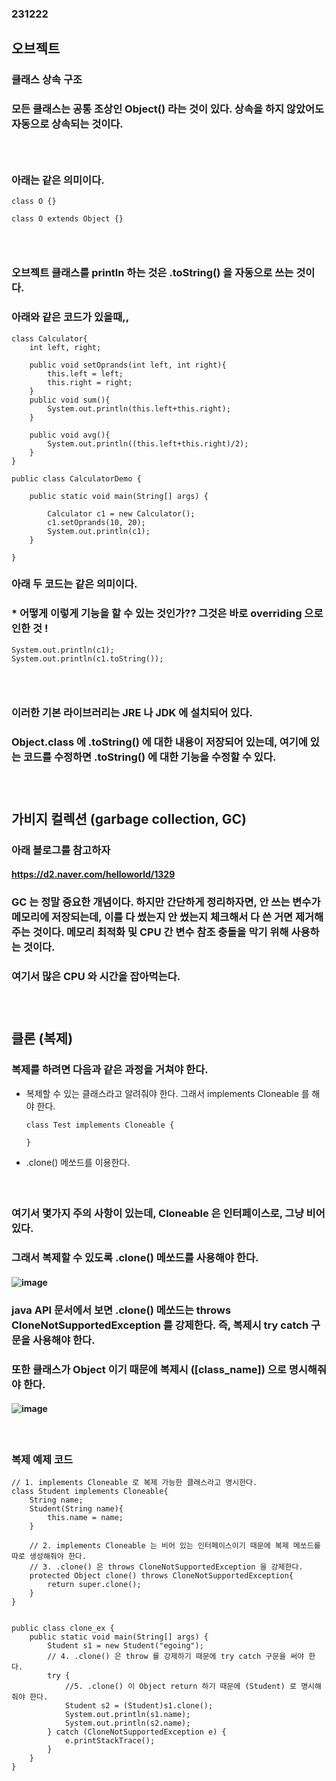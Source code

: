 ### 231222
## 오브젝트
### 클래스 상속 구조
### 모든 클래스는 공통 조상인 Object() 라는 것이 있다. 상속을 하지 않았어도 자동으로 상속되는 것이다.
### <br/>

### 아래는 같은 의미이다.
```
class O {}
```
```
class O extends Object {}
```
### <br/>

### 오브젝트 클래스를 println 하는 것은 .toString() 을 자동으로 쓰는 것이다.
### 아래와 같은 코드가 있을때,,
```
class Calculator{
    int left, right;
      
    public void setOprands(int left, int right){
        this.left = left;
        this.right = right;
    }
    public void sum(){
        System.out.println(this.left+this.right);
    }
      
    public void avg(){
        System.out.println((this.left+this.right)/2);
    }
}
  
public class CalculatorDemo {
      
    public static void main(String[] args) {
          
        Calculator c1 = new Calculator();
        c1.setOprands(10, 20);
        System.out.println(c1);
    }
  
}
```
### 아래 두 코드는 같은 의미이다. 
### * 어떻게 이렇게 기능을 할 수 있는 것인가?? 그것은 바로 overriding 으로 인한 것 !
```
System.out.println(c1);
System.out.println(c1.toString());
```
### <br/>

### 이러한 기본 라이브러리는 JRE 나 JDK 에 설치되어 있다. 
### Object.class 에 .toString() 에 대한 내용이 저장되어 있는데, 여기에 있는 코드를 수정하면 .toString() 에 대한 기능을 수정할 수 있다.
### <br/>

## 가비지 컬렉션 (garbage collection, GC)
### 아래 블로그를 참고하자
#### https://d2.naver.com/helloworld/1329
### GC 는 정말 중요한 개념이다. 하지만 간단하게 정리하자면, 안 쓰는 변수가 메모리에 저장되는데, 이를 다 썼는지 안 썼는지 체크해서 다 쓴 거면 제거해주는 것이다. 메모리 최적화 및 CPU 간 변수 참조 충돌을 막기 위해 사용하는 것이다. 
### 여기서 많은 CPU 와 시간을 잡아먹는다.
### <br/>

## 클론 (복제)
### 복제를 하려면 다음과 같은 과정을 거쳐야 한다.
- 복제할 수 있는 클래스라고 알려줘야 한다. 그래서 implements Cloneable 를 해야 한다.
  ```
  class Test implements Cloneable {

  }
  ```
- .clone() 메쏘드를 이용한다.

#### <br/>
### 여기서 몇가지 주의 사항이 있는데, Cloneable 은 인터페이스로, 그냥 비어 있다. 
### 그래서 복제할 수 있도록 .clone() 메쏘드를 사용해야 한다.
#### ![image](https://github.com/Shin-jongwhan/java/assets/62974484/df6532bf-af5f-413d-a60c-c42774a42433)
### java API 문서에서 보면 .clone() 메쏘드는 throws CloneNotSupportedException 를 강제한다. 즉, 복제시 try catch 구문을 사용해야 한다.
### 또한 클래스가 Object 이기 때문에 복제시 ([class_name]) 으로 명시해줘야 한다.
#### ![image](https://github.com/Shin-jongwhan/java/assets/62974484/364970e8-074d-4916-b99d-bc75d33b9c45)
#### <br/>

### 복제 예제 코드
```
// 1. implements Cloneable 로 복제 가능한 클래스라고 명시한다.
class Student implements Cloneable{
    String name;
    Student(String name){
        this.name = name;
    }

    // 2. implements Cloneable 는 비어 있는 인터페이스이기 때문에 복제 메쏘드를 따로 생성해줘야 한다.
    // 3. .clone() 은 throws CloneNotSupportedException 을 강제한다.
    protected Object clone() throws CloneNotSupportedException{
        return super.clone();
    }
}


public class clone_ex {
    public static void main(String[] args) {
        Student s1 = new Student("egoing");
        // 4. .clone() 은 throw 를 강제하기 때문에 try catch 구문을 써야 한다.
        try {
            //5. .clone() 이 Object return 하기 때문에 (Student) 로 명시해줘야 한다.
            Student s2 = (Student)s1.clone();
            System.out.println(s1.name);
            System.out.println(s2.name);
        } catch (CloneNotSupportedException e) {
            e.printStackTrace();
        }
    }
}


```

